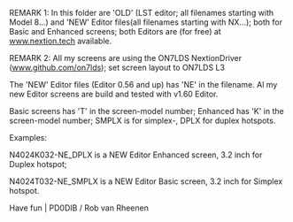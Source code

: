 REMARK 1: In this folder are 'OLD' (LST editor; all filenames starting with Model 8...) and 'NEW' Editor files(all filenames starting with NX...); both for Basic and Enhanced screens; both Editors are (for free) at www.nextion.tech available.

REMARK 2: All my screens are using the ON7LDS NextionDriver (www.github.com/on7lds); set screen layout to ON7LDS L3

The 'NEW' Editor files (Editor 0.56 and up) has 'NE' in the filename. Al my new Editor screens are build and tested with v1.60 Editor.

Basic screens has 'T' in the screen-model number; Enhanced has 'K' in the screen-model number; SMPLX is for simplex-, DPLX for duplex hotspots.

Examples:

N4024K032-NE_DPLX is a NEW Editor Enhanced screen, 3.2 inch for Duplex hotspot;

N4024T032-NE_SMPLX is a NEW Editor Basic screen, 3.2 inch for Simplex hotspot.

Have fun | PD0DIB / Rob van Rheenen
